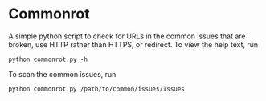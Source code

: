 # Commonrot
A simple python script to check for URLs in the common issues that are broken, use HTTP rather than HTTPS, or redirect. To view the help text, run
```
python commonrot.py -h
```

To scan the common issues, run
```
python commonrot.py /path/to/common/issues/Issues
```